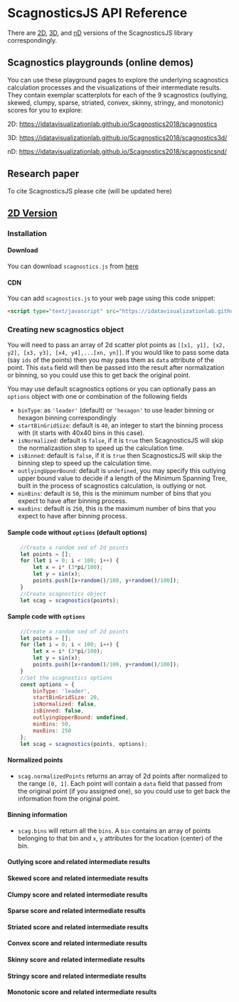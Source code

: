 # ScagnosticsJS API Reference
There are [2D](#2d-version), [3D](#3d-version), and [nD](#nd-version) versions of the ScagnosticsJS library correspondingly.
## Scagnostics playgrounds (online demos)
You can use these playground pages to explore the underlying scagnostics calculation processes and the visualizations of their intermediate results. They contain exemplar scatterplots for each of the 9 scagnostics (outlying, skewed, clumpy, sparse, striated, convex, skinny, stringy, and monotonic) scores for you to explore:
 
2D: https://idatavisualizationlab.github.io/Scagnostics2018/scagnostics

3D: https://idatavisualizationlab.github.io/Scagnostics2018/scagnostics3d/

nD: https://idatavisualizationlab.github.io/Scagnostics2018/scagnosticsnd/

## Research paper
To cite ScagnosticsJS please cite (will be updated here)

## [2D Version](#2d-version)
### Installation
#### Download
You can download `scagnostics.js` from [here](https://idatavisualizationlab.github.io/Scagnostics2018/scagnostics/build/js/scagnostics.min.js)
#### CDN
You can add `scagnostics.js` to your web page using this code snippet:
```html
<script type="text/javascript" src="https://idatavisualizationlab.github.io/Scagnostics2018/scagnostics/build/js/scagnostics.min.js"></script>
``` 
### Creating new scagnostics object
You will need to pass an array of 2d scatter plot points as `[[x1, y1], [x2, y2], [x3, y3], [x4, y4],...[xn, yn]]`. If you would like to pass some data (say `ids` of the points) then you may pass them as `data` attribute of the point. This `data` field will then be passed into the result after normalization or binning, so you could use this to get back the original point.

You may use default scagnostics options or you can optionally pass an `options` object with one or combination of the following fields
* `binType`: as `'leader'` (default) or `'hexagon'` to use leader binning or hexagon binning correspondingly
* `startBinGridSize`: default is `40`, an integer to start the binning process with (it starts with 40x40 bins in this case).
* `isNormalized`: default is `false`, if it is `true` then ScagnosticsJS will skip the normalizastion step to speed up the calculation time.    
* `isBinned`: default is `false`, if it is `true` then ScagnosticsJS will skip the binning step to speed up the calculation time.
* `outlyingUpperBound`: default is `undefined`, you may specify this outlying upper bound value to decide if a length of the Minimum Spanning Tree, built in the process of scagnostics calculation, is outlying or not.
* `minBins`: default is `50`, this is the minimum number of bins that you expect to have after binning process.
* `maxBins`: default is `250`, this is the maximum number of bins that you expect to have after binning process.

#### Sample code without `options` (default options)
```javascript
    //Create a random sed of 2d points
    let points = [];
    for (let i = 0; i < 100; i++) {
        let x = i* (3*pi/100);
        let y = sin(x);
        points.push([x+random()/100, y+random()/100]);
    }
    //Create scagnostics object
    let scag = scagnostics(points); 
```
#### Sample code with `options`
```javascript
    //Create a random sed of 2d points
    let points = [];
    for (let i = 0; i < 100; i++) {
        let x = i* (3*pi/100);
        let y = sin(x);
        points.push([x+random()/100, y+random()/100]);
    }
    //Set the scagnostics options
    const options = {
        binType: 'leader',
        startBinGridSize: 20,
        isNormalized: false,
        isBinned: false,
        outlyingUpperBound: undefined,
        minBins: 50,
        maxBins: 250
    };
    let scag = scagnostics(points, options); 
```
#### Normalized points
* `scag.normalizedPoints` returns an array of 2d points after normalized to the range `[0, 1]`. Each point will contain a `data` field that passed from the original point (if you assigned one), so you could use to get back the information from the original point.
#### Binning information
* `scag.bins` will return all the `bins`. A `bin` contains an array of points belonging to that bin and `x`, `y` attributes for the location (center) of the bin.
#### Outlying score and related intermediate results

#### Skewed score and related intermediate results
#### Clumpy score and related intermediate results
#### Sparse score and related intermediate results
#### Striated score and related intermediate results
#### Convex score and related intermediate results
#### Skinny score and related intermediate results
#### Stringy score and related intermediate results
#### Monotonic score and related intermediate results


